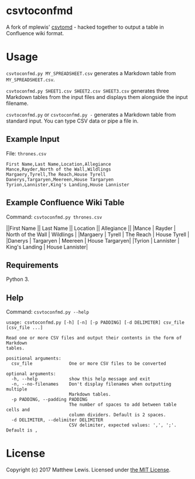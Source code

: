 # csvtoconfmd

A fork of mplewis' [csvtomd](https://github.com/mplewis/csvtomd) - hacked together to output a table in Confluence wiki format.

# Usage

`csvtoconfmd.py MY_SPREADSHEET.csv` generates a Markdown table from `MY_SPREADSHEET.csv`.

`csvtoconfmd.py SHEET1.csv SHEET2.csv SHEET3.csv` generates three Markdown tables from the input files and displays them alongside the input filename.

`csvtoconfmd.py` or `csvtoconfmd.py -` generates a Markdown table from standard input. You can type CSV data or pipe a file in.

## Example Input

File: `thrones.csv`

```
First Name,Last Name,Location,Allegiance
Mance,Rayder,North of the Wall,Wildlings
Margaery,Tyrell,The Reach,House Tyrell
Danerys,Targaryen,Meereen,House Targaryen
Tyrion,Lannister,King's Landing,House Lannister
```

## Example Confluence Wiki Table

Command: `csvtoconfmd.py thrones.csv`

||First Name  ||  Last Name  ||  Location           ||  Allegiance ||
|Mance       |  Rayder     |  North of the Wall  |  Wildlings      |
|Margaery    |  Tyrell     |  The Reach          |  House Tyrell   |
|Danerys     |  Targaryen  |  Meereen            |  House Targaryen|
|Tyrion      |  Lannister  |  King's Landing     |  House Lannister|


## Requirements

Python 3.

## Help

Command: `csvtoconfmd.py --help`

```
usage: csvtoconfmd.py [-h] [-n] [-p PADDING] [-d DELIMITER] csv_file [csv_file ...]

Read one or more CSV files and output their contents in the form of Markdown
tables.

positional arguments:
  csv_file              One or more CSV files to be converted

optional arguments:
  -h, --help            show this help message and exit
  -n, --no-filenames    Don't display filenames when outputting multiple
                        Markdown tables.
  -p PADDING, --padding PADDING
                        The number of spaces to add between table cells and
                        column dividers. Default is 2 spaces.
  -d DELIMITER, --delimiter DELIMITER
                        CSV delimiter, expected values: ',', ';'. Default is ,
```

# License

Copyright (c) 2017 Matthew Lewis. Licensed under [the MIT License](http://opensource.org/licenses/MIT).
